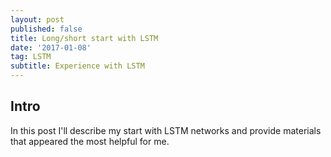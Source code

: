 ```yaml
---
layout: post
published: false
title: Long/short start with LSTM
date: '2017-01-08'
tag: LSTM
subtitle: Experience with LSTM
---
```

## Intro
In this post I'll describe my start with LSTM networks and provide materials that appeared the most helpful for me.